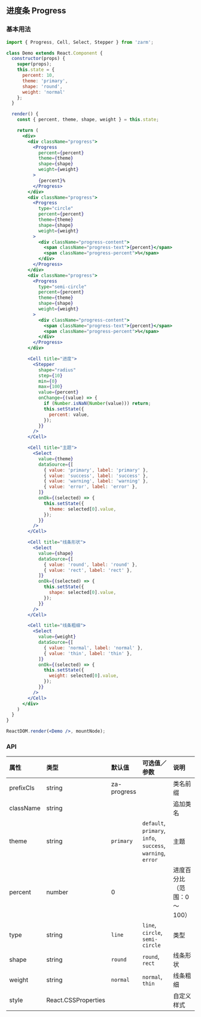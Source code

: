 ## 进度条 Progress



### 基本用法
```jsx
import { Progress, Cell, Select, Stepper } from 'zarm';

class Demo extends React.Component {
  constructor(props) {
    super(props);
    this.state = {
      percent: 10,
      theme: 'primary',
      shape: 'round',
      weight: 'normal'
    };
  }

  render() {
    const { percent, theme, shape, weight } = this.state;

    return (
      <div>
        <div className="progress">
          <Progress
            percent={percent}
            theme={theme}
            shape={shape}
            weight={weight}
          >
            {percent}%
          </Progress>
        </div>
        <div className="progress">
          <Progress
            type="circle"
            percent={percent}
            theme={theme}
            shape={shape}
            weight={weight}
          >
            <div className="progress-content">
              <span className="progress-text">{percent}</span>
              <span className="progress-percent">%</span>
            </div>
          </Progress>
        </div>
        <div className="progress">
          <Progress
            type="semi-circle"
            percent={percent}
            theme={theme}
            shape={shape}
            weight={weight}
          >
            <div className="progress-content">
              <span className="progress-text">{percent}</span>
              <span className="progress-percent">%</span>
            </div>
          </Progress>
        </div>

        <Cell title="进度">
          <Stepper
            shape="radius"
            step={10}
            min={0}
            max={100}
            value={percent}
            onChange={(value) => {
              if (Number.isNaN(Number(value))) return;
              this.setState({
                percent: value,
              });
            }}
          />
        </Cell>

        <Cell title="主题">
          <Select
            value={theme}
            dataSource={[
              { value: 'primary', label: 'primary' },
              { value: 'success', label: 'success' },
              { value: 'warning', label: 'warning' },
              { value: 'error', label: 'error' },
            ]}
            onOk={(selected) => {
              this.setState({
                theme: selected[0].value,
              });
            }}
          />
        </Cell>

        <Cell title="线条形状">
          <Select
            value={shape}
            dataSource={[
              { value: 'round', label: 'round' },
              { value: 'rect', label: 'rect' },
            ]}
            onOk={(selected) => {
              this.setState({
                shape: selected[0].value,
              });
            }}
          />
        </Cell>

        <Cell title="线条粗细">
          <Select
            value={weight}
            dataSource={[
              { value: 'normal', label: 'normal' },
              { value: 'thin', label: 'thin' },
            ]}
            onOk={(selected) => {
              this.setState({
                weight: selected[0].value,
              });
            }}
          />
        </Cell>
      </div>
    )
  }
}

ReactDOM.render(<Demo />, mountNode);
```



### API

| 属性 | 类型 | 默认值 | 可选值／参数 | 说明 |
| :--- | :--- | :--- | :--- | :--- |
| prefixCls | string | za-progress | | 类名前缀 |
| className | string | | | 追加类名 |
| theme | string | `primary` | `default`, `primary`, `info`, `success`, `warning`, `error` | 主题 |
| percent | number | 0 | | 进度百分比（范围：0～100） |
| type | string | `line` | `line`, `circle`, `semi-circle` | 类型 |
| shape | string | `round` | `round`, `rect` | 线条形状 |
| weight | string | `normal` | `normal`, `thin` | 线条粗细 |
| style | React.CSSProperties |  |  | 自定义样式 
